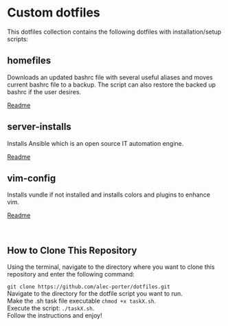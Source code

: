 <h1>Custom dotfiles</h1>
This dotfiles collection contains the following dotfiles with installation/setup scripts:
<h2>homefiles</h2>
Downloads an updated bashrc file with several useful aliases and moves current bashrc file to a backup. The script can also restore the backed up bashrc if the user desires.

[Readme](https://github.com/alec-porter/dotfiles/blob/main/homefiles/README.md)
<h2>server-installs</h2>
Installs Ansible which is an open source IT automation engine.

[Readme](https://github.com/alec-porter/dotfiles/blob/main/server-installs/README.md)
<h2>vim-config</h3>
Installs vundle if not installed and installs colors and plugins to enhance vim.

[Readme](https://github.com/alec-porter/dotfiles/blob/main/vim-config/README.md)

<br>
<h2>How to Clone This Repository</h2>
Using the terminal, navigate to the directory where you want to clone this repository and enter the following command: 

`git clone https://github.com/alec-porter/dotfiles.git`<br>
Navigate to the directory for the dotfile script you want to run.<br>
Make the .sh task file executable `chmod +x taskX.sh`.<br>
Execute the script: `./taskX.sh`.<br>
Follow the instructions and enjoy!
